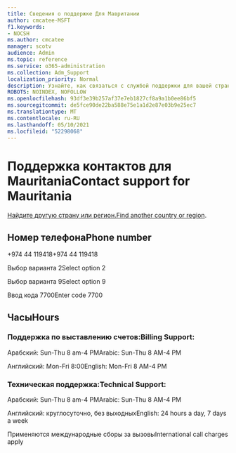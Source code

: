 ```yaml
---
title: Сведения о поддержке Для Мавритании
author: cmcatee-MSFT
f1.keywords:
- NOCSH
ms.author: cmcatee
manager: scotv
audience: Admin
ms.topic: reference
ms.service: o365-administration
ms.collection: Adm_Support
localization_priority: Normal
description: Узнайте, как связаться с службой поддержки для вашей страны или региона.
ROBOTS: NOINDEX, NOFOLLOW
ms.openlocfilehash: 93df3e39b257af37e7eb1827cf8a9a1b0ee86bf5
ms.sourcegitcommit: de5fce90de22ba588e75e1a1d2e87e03b9e25ec7
ms.translationtype: MT
ms.contentlocale: ru-RU
ms.lasthandoff: 05/10/2021
ms.locfileid: "52298068"
---
```

# <a name="contact-support-for-mauritania"></a><span data-ttu-id="22324-103">Поддержка контактов для Mauritania</span><span class="sxs-lookup"><span data-stu-id="22324-103">Contact support for Mauritania</span></span>

<span data-ttu-id="22324-104">[Найдите другую страну или регион.](../../business-video/get-help-support.md)</span><span class="sxs-lookup"><span data-stu-id="22324-104">[Find another country or region](../../business-video/get-help-support.md).</span></span>

## <a name="phone-number"></a><span data-ttu-id="22324-105">Номер телефона</span><span class="sxs-lookup"><span data-stu-id="22324-105">Phone number</span></span>
<span data-ttu-id="22324-106">+974 44 119418</span><span class="sxs-lookup"><span data-stu-id="22324-106">+974 44 119418</span></span>

<span data-ttu-id="22324-107">Выбор варианта 2</span><span class="sxs-lookup"><span data-stu-id="22324-107">Select option 2</span></span>

<span data-ttu-id="22324-108">Выбор варианта 9</span><span class="sxs-lookup"><span data-stu-id="22324-108">Select option 9</span></span>

<span data-ttu-id="22324-109">Ввод кода 7700</span><span class="sxs-lookup"><span data-stu-id="22324-109">Enter code 7700</span></span>

## <a name="hours"></a><span data-ttu-id="22324-110">Часы</span><span class="sxs-lookup"><span data-stu-id="22324-110">Hours</span></span>
### <a name="billing-support"></a><span data-ttu-id="22324-111">Поддержка по выставлению счетов:</span><span class="sxs-lookup"><span data-stu-id="22324-111">Billing Support:</span></span>

<span data-ttu-id="22324-112">Арабский: Sun-Thu 8 am-4 PM</span><span class="sxs-lookup"><span data-stu-id="22324-112">Arabic: Sun-Thu 8 AM-4 PM</span></span>

<span data-ttu-id="22324-113">Английский: Mon-Fri 8:00</span><span class="sxs-lookup"><span data-stu-id="22324-113">English: Mon-Fri 8 AM-4 PM</span></span>

### <a name="technical-support"></a><span data-ttu-id="22324-114">Техническая поддержка:</span><span class="sxs-lookup"><span data-stu-id="22324-114">Technical Support:</span></span>

<span data-ttu-id="22324-115">Арабский: Sun-Thu 8 am-4 PM</span><span class="sxs-lookup"><span data-stu-id="22324-115">Arabic: Sun-Thu 8 AM-4 PM</span></span>

<span data-ttu-id="22324-116">Английский: круглосуточно, без выходных</span><span class="sxs-lookup"><span data-stu-id="22324-116">English: 24 hours a day, 7 days a week</span></span>

<span data-ttu-id="22324-117">Применяются международные сборы за вызовы</span><span class="sxs-lookup"><span data-stu-id="22324-117">International call charges apply</span></span>
